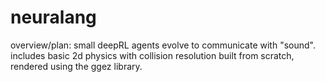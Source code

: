 # neuralang

overview/plan: small deepRL agents evolve to communicate with "sound". includes basic 2d physics with collision resolution built from scratch, rendered using the ggez library.
